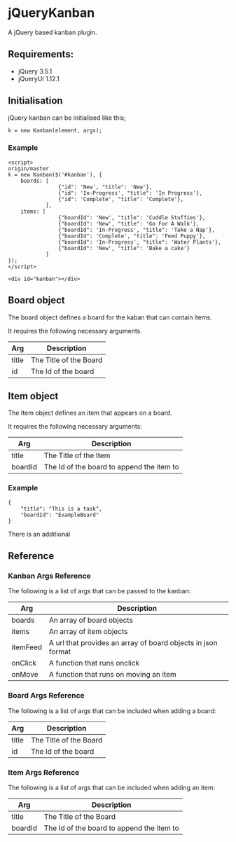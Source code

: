 # jQueryKanban

A jQuery based kanban plugin.

## Requirements:

- jQuery 3.5.1
- jQueryUI 1.12.1

## Initialisation

jQuery kanban can be initialised like this;

	k = new Kanban(element, args);

### Example

	<script>
	origin/master
	k = new Kanban($('#kanban'), {
		boards: [
					{"id": 'New', "title": 'New'},
					{"id": 'In-Progress', "title": 'In Progress'},
					{"id": 'Complete', "title": 'Complete'},
				],
		items: [
					{"boardId": 'New', "title": 'Cuddle Stuffies'},
					{"boardId": 'New', "title": 'Go For A Walk'},
					{"boardId": 'In-Progress', "title": 'Take a Nap'},
					{"boardId": 'Complete', "title": 'Feed Puppy'},
					{"boardId": 'In-Progress', "title": 'Water Plants'},
					{"boardId": 'New', "title": 'Bake a cake'}
				]
	});
	</script>

	<div id="kanban"></div>

## Board object

The board object defines a board for the kaban that can contain items.

It requires the following necessary arguments.

|   Arg   | Description |
|   ---   | ----------- |
| title   | The Title of the Board |
| id      | The Id of the board |

## Item object

The Item object defines an item that appears on a board.

It requires the following necessary arguments:

|   Arg   | Description |
|   ---   | ----------- |
| title   | The Title of the Item|
| boardId | The Id of the board to append the item to |

### Example

	{
		"title": "This is a task",
		"boardId": "ExampleBoard"
	}

There is an additional 

## Reference

### Kanban Args Reference

The following is a list of args that can be passed to the kanban:

|    Arg    | Description |
|    ---    | ----------- |
| boards    | An array of board objects |
| items     | An array of item objects |
| itemFeed  | A url that provides an array of board objects in json format |
| onClick   | A function that runs onclick |
| onMove    | A function that runs on moving an item |

### Board Args Reference

The following is a list of args that can be included when adding a board:

|   Arg   | Description |
|   ---   | ----------- |
| title   | The Title of the Board |
| id      | The Id of the board |

### Item Args Reference

The following is a list of args that can be included when adding an item:

|   Arg   | Description |
|   ---   | ----------- |
| title   | The Title of the Board |
| boardId | The Id of the board to append the item to |